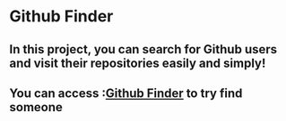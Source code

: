 # Github Finder

<!-- This project was bootstrapped with [Create React App](https://github.com/facebook/create-react-app). -->

## In this project, you can search for Github users and visit their repositories easily and simply!

## You can access :[Github Finder](https://github-finder-sepia-eta.vercel.app/) to try find someone
